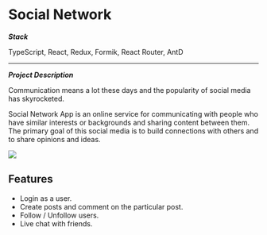 # Social Network

***Stack***

TypeScript, React, Redux, Formik, React Router, AntD
****

***Project Description***

Communication means a lot these days and the popularity of social media has skyrocketed.

Social Network App is an online service for communicating with people who have similar interests 
or backgrounds and sharing content between them. 
The primary goal of this social media is to build connections with others and to share opinions and ideas.

![](https://i.imgur.com/D9LX4LI.jpeg)

## Features
- Login as a user.
- Create posts and comment on the particular post.
- Follow / Unfollow users.
- Live chat with friends.

